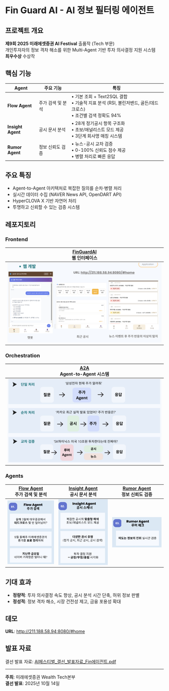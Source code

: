 # Fin Guard AI - AI 정보 필터링 에이전트

## 프로젝트 개요
**제9회 2025 미래에셋증권 AI Festival** 출품작 (Tech 부문)  
개인투자자의 정보 격차 해소를 위한 Multi-Agent 기반 투자 의사결정 지원 시스템  
**최우수상** 수상작

## 핵심 기능

| Agent | 주요 기능 | 특징 |
|-------|----------|------|
| **Flow Agent** | 주가 검색 및 분석 | • 기본 조회 + Text2SQL 결합<br>• 기술적 지표 분석 (RSI, 볼린저밴드, 골든/데드크로스)<br>• 조건별 검색 정확도 94% |
| **Insight Agent** | 공시 문서 분석 | • 28개 정기공시 항목 구조화<br>• 초보/애널리스트 모드 제공<br>• 3단계 회사명 매칭 시스템 |
| **Rumor Agent** | 정보 신뢰도 검증 | • 뉴스-공시 교차 검증<br>• 0-100% 신뢰도 점수 제공<br>• 병렬 처리로 빠른 응답 |

## 주요 특징
- Agent-to-Agent 아키텍처로 복잡한 질의를 순차·병렬 처리
- 실시간 데이터 수집 (NAVER News API, OpenDART API)
- HyperCLOVA X 기반 자연어 처리
- 투명하고 신뢰할 수 있는 검증 시스템

## 레포지토리

### Frontend
| [**FinGuardAI**](https://github.com/AI-Festival-2025-Fin-Agent/FinGuardAI)<br>웹 인터페이스 |
|--------|
| ![FinGuardAI](./assets/FinGuard.png) |

### Orchestration
| [**A2A**](https://github.com/AI-Festival-2025-Fin-Agent/Multi-Agent)<br>Agent-to-Agent 시스템 |
|--------|
| ![A2A](./assets/Multi.png) |

### Agents
| [**Flow Agent**](https://github.com/AI-Festival-2025-Fin-Agent/Flow-Agent)<br>주가 검색 및 분석 | [**Insight Agent**](https://github.com/AI-Festival-2025-Fin-Agent/Insight-Agent)<br>공시 문서 분석 | [**Rumor Agent**](https://github.com/AI-Festival-2025-Fin-Agent/Rumor-Agent)<br>정보 신뢰도 검증 |
|--------|--------|--------|
| ![Flow Agent](./assets/Flow.png) | ![Insight Agent](./assets/Insight.png) | ![Rumor Agent](./assets/Rumor.png) |

## 기대 효과
- **정량적**: 투자 의사결정 속도 향상, 공시 분석 시간 단축, 허위 정보 판별
- **정성적**: 정보 격차 해소, 시장 건전성 제고, 금융 포용성 확대

## 데모
**URL**: http://211.188.58.94:8080/#home

## 발표 자료
결선 발표 자료: [AI페스티벌_결선_발표자료_Fin에이전트.pdf](./assets/presentation.pdf)

---
**주최**: 미래에셋증권 Wealth Tech본부  
**결선 발표**: 2025년 10월 14일
